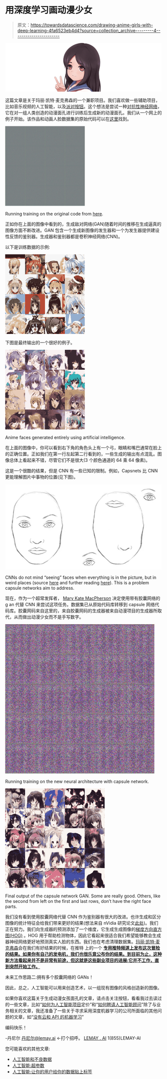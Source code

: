 # 用深度学习画动漫少女

> 原文：<https://towardsdatascience.com/drawing-anime-girls-with-deep-learning-4fa6523eb4d4?source=collection_archive---------4----------------------->

![](img/1fe3d0cad252916a53d0b69745a3975d.png)

这篇文章是关于玛丽·凯特·麦克弗森的一个兼职项目。我们喜欢做一些辅助项目，比如音乐视频的人工智能，以及[派对按钮](https://www.youtube.com/watch?v=ULTM3BeMQ4g)。这个想法是尝试一种[对抗性神经网络](https://twitter.com/goodfellow_ian/status/969776035649675265?lang=en)，它在对一组人类创造的动漫面孔进行训练后生成新的动漫面孔。我们从一个网上的例子开始。该作品和动画人脸数据集的原始代码可以在[这里](https://github.com/forcecore/Keras-GAN-Animeface-Character)找到。

![](img/9a84265b8d72c923b96925c7e10762b3.png)

Running training on the original code from [here](https://github.com/forcecore/Keras-GAN-Animeface-Character).

正如你在上面的图像中看到的，生成敌对网络(GAN)随着时间的推移在生成逼真的图像方面不断改进。GAN 包含一个生成新图像的发生器和一个为发生器提供建设性反馈的鉴别器。生成器和鉴别器都是卷积神经网络(CNN)。

以下是训练数据的示例:

![](img/43539f132e49010474b5119bbf9cb162.png)

下图是最终输出的一个很好的例子。

![](img/59c318c4086bb1d479bd5cec01febe1f.png)

Anime faces generated entirely using artificial intelligence.

在上面的图像中，你可以看到右下角的角色头上有一个弓，眼睛和嘴巴通常在脸上的正确位置。正如我们在第一行左起第二行看到的，一些生成的输出有点混乱。图像总体上看起来不错，尽管它们不是很大(3 个颜色通道的 64 乘 64 像素)。

这是一个很酷的结果，但是 CNN 有一些已知的限制。例如，Capsnets 比 CNN 更能理解图片中事物的位置(见下图)。

![](img/2bd1df8ccad1ef2457cede37aa1c9164.png)

CNNs do not mind “seeing” faces when everything is in the picture, but in weird places (source [here](http://sharenoesis.com/wp-content/uploads/2010/05/7ShapeFaceRemoveGuides.jpg) and further reading [here](https://medium.com/ai³-theory-practice-business/understanding-hintons-capsule-networks-part-i-intuition-b4b559d1159b)). This is a problem capsule networks aim to address.

现在，作为一个超常发挥者， [Mary Kate MacPherson](https://medium.com/u/c1c775be8058?source=post_page-----4fa6523eb4d4--------------------------------) 决定使用带有胶囊网络的 g an 代替 CNN 来尝试这项任务。数据集已从原始代码库转移到 capsule 网络代码库。胶囊网码来自这里的，来自胶囊网码的生成器被来自动漫项目的生成器所取代，从而做出动漫少女而不是手写数字。

![](img/c9cb013469bb7d7146a9ff09747cf1e8.png)

Running training on the new neural architecture with capsule network.

![](img/26aba0afba9ab7694f5cd77a125141cc.png)

Final output of the capsule network GAN. Some are really good. Others, like the second from left on the first and last rows, don’t have the right face parts.

我们没有看到使用胶囊网络代替 CNN 作为鉴别器有很大的改进。也许生成和区分图像的统计特征会给我们带来更好的结果(想法来自 nVidia 研究论文[此处](http://research.nvidia.com/publication/2017-10_Progressive-Growing-of))。我们正在努力。我们向生成器的预测添加了一个维度，它生成生成图像的[梯度方向直方图(HOG)](https://en.wikipedia.org/wiki/Histogram_of_oriented_gradients) 。HOG 用于帮助检测物体，因此它看起来很适合我们希望能够教会生成器神经网络更好地预测真实人脸的东西。我们也在考虑清理数据集。[玛丽·凯特·麦克弗森](https://medium.com/u/c1c775be8058?source=post_page-----4fa6523eb4d4--------------------------------)会在我们有好结果的时候，在推特 上的一个 [**专用推特频道上发布这次冒险的结果。如果你有自己的发电机，我们也很乐意公布你的结果。到目前为止，这种新方法看起来并不是非常有前途，但这就是这些副业项目的进展:它并不工作，直到突然开始工作。**](https://twitter.com/waifu_gen)

未来工作思路二:拥有多个胶囊网络的 GANs！

因此，总之，人工智能可以用来创造艺术，以一组现有图像的风格创造新的图像。

如果你喜欢这篇关于生成动漫女孩面孔的文章，请点击关注按钮，看看我过去读过的一些文章，比如“[如何为人工智能项目](https://medium.com/towards-data-science/how-to-price-an-ai-project-f7270cb630a4)定价”和“[如何聘请人工智能顾问](https://medium.com/towards-data-science/why-hire-an-ai-consultant-50e155e17b39)”除了与业务相关的文章，我还准备了一些关于寻求采用深度机器学习的公司所面临的其他问题的文章，如“[没有云和 API 的机器学习](https://medium.com/@lemaysolutions/locked-in-a-box-machine-learning-without-cloud-or-apis-76cc54e391c8)”

编码快乐！

-丹尼尔
[丹尼尔@lemay.ai](mailto:daniel@lemay.ai) ←打个招呼。
[LEMAY . AI](https://lemay.ai)
1(855)LEMAY-AI

您可能喜欢的其他文章:

*   [人工智能和不良数据](/artificial-intelligence-and-bad-data-fbf2564c541a)
*   [人工智能:超参数](/artificial-intelligence-hyperparameters-48fa29daa516)
*   [人工智能:让你的用户给你的数据贴上标签](https://medium.com/towards-data-science/artificial-intelligence-get-your-users-to-label-your-data-b5fa7c0c9e00)